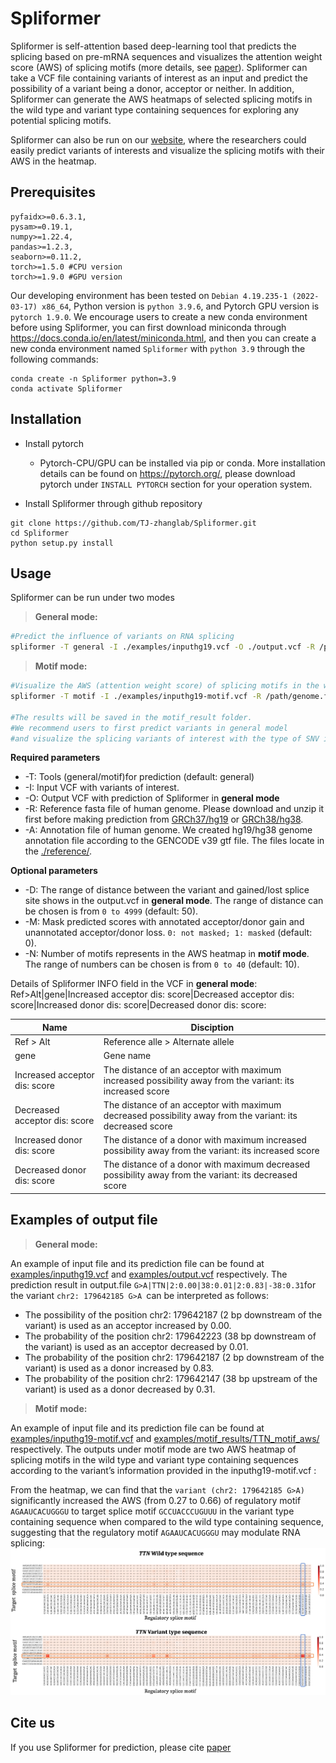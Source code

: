 # Spliformer

Spliformer is self-attention based deep-learning tool that predicts the splicing based on pre-mRNA sequences and visualizes the attention weight score (AWS) of splicing motifs (more details, see [paper](https://academic.oup.com/brain/advance-article-abstract/doi/10.1093/brain/awaf025/7978723?redirectedFrom=fulltext&login=false)). Spliformer can take a VCF file containing variants of interest as an input and predict the possibility of a variant being a donor, acceptor or neither. In addition, Spliformer can generate the AWS heatmaps of selected splicing motifs in the wild type and variant type containing sequences for exploring any potential splicing motifs.

Spliformer can also be run on our [website](https://www.aibraingenomics.com/spliformer/), where the researchers could easily predict variants of interests and visualize the splicing motifs with their AWS in the heatmap.
## Prerequisites
```
pyfaidx>=0.6.3.1,
pysam>=0.19.1,
numpy>=1.22.4,
pandas>=1.2.3,
seaborn>=0.11.2,
torch>=1.5.0 #CPU version
torch>=1.9.0 #GPU version
```
Our developing environment has been tested on ```Debian 4.19.235-1 (2022-03-17) x86_64```, Python version is ```python 3.9.6```, and Pytorch GPU version is ```pytorch 1.9.0```.
We encourage users to create a new conda environment before using Spliformer, you can first download miniconda through <https://docs.conda.io/en/latest/miniconda.html>, and then you can create a new conda environment named ```Spliformer```  with ```python 3.9``` through the following commands:
```
conda create -n Spliformer python=3.9
conda activate Spliformer
```

## Installation
- Install pytorch
  * Pytorch-CPU/GPU can be installed via pip or conda. More installation details can be found on <https://pytorch.org/>, please download pytorch under ```INSTALL PYTORCH``` section for your operation system. 

- Install Spliformer through github repository
```
git clone https://github.com/TJ-zhanglab/Spliformer.git
cd Spliformer
python setup.py install
```

## Usage
Spliformer can be  run under two modes
> **General mode:**
```sh
#Predict the influence of variants on RNA splicing
spliformer -T general -I ./examples/inputhg19.vcf -O ./output.vcf -R /path/genome.fa -A ./reference/hg19anno.txt
```
> **Motif mode:**
```sh
#Visualize the AWS (attention weight score) of splicing motifs in the wild type and variant type containing sequences.
spliformer -T motif -I ./examples/inputhg19-motif.vcf -R /path/genome.fa -A ./reference/hg19anno.txt

#The results will be saved in the motif_result folder.
#We recommend users to first predict variants in general model 
#and visualize the splicing variants of interest with the type of SNV in the motif mode
```

**Required parameters**

-   -T: Tools (general/motif)for prediction (default: general)
-   -I: Input VCF with variants of interest.
-   -O: Output VCF with prediction of Spliformer in **general mode**
-   -R: Reference fasta file of human genome. Please download and unzip it first before making prediction from [GRCh37/hg19](http://hgdownload.cse.ucsc.edu/goldenPath/hg19/bigZips/hg19.fa.gz) or [GRCh38/hg38](http://hgdownload.cse.ucsc.edu/goldenPath/hg38/bigZips/hg38.fa.gz).
-   -A: Annotation file of human genome.  We created hg19/hg38 genome annotation file according to the GENCODE v39 gtf file. The files locate in the [./reference/](https://github.com/TJ-zhanglab/Spliformer/tree/main/reference).

**Optional parameters**

-   -D: The range of distance between the variant and gained/lost splice site shows in the output.vcf in **general mode**. The range of distance can be chosen is from ```0 to 4999``` (default: 50).
-   -M: Mask predicted scores with annotated acceptor/donor gain and unannotated acceptor/donor loss. ```0: not masked; 1: masked``` (default: 0).
-   -N: Number of motifs represents in the AWS heatmap in **motif mode**. The range of numbers can be chosen is from ```0 to 40``` (default: 10).

Details of Spliformer INFO field in the VCF in **general mode**: Ref>Alt|gene|Increased acceptor dis: score|Decreased acceptor dis: score|Increased donor dis: score|Decreased donor dis: score:

|Name                          |Disciption                         |
|-------------------------------|-----------------------------|
|Ref > Alt            |Reference alle > Alternate allele            |
|gene            |Gene name            |
|Increased acceptor dis: score|The distance of an acceptor with maximum increased possibility away from the variant: its increased score|
|Decreased acceptor dis: score|The distance of an acceptor with maximum decreased possibility away from the variant: its decreased score|
|Increased donor dis: score|The distance of a donor with maximum increased possibility away from the variant: its increased score|
|Decreased donor dis: score|The distance of a donor with maximum decreased possibility away from the variant: its decreased score|

## Examples of output file

>  **General mode:**

An example of input file and its prediction file can be found at [examples/inputhg19.vcf](https://github.com/TJ-zhanglab/Spliformer/tree/main/examples) and [examples/output.vcf](https://github.com/TJ-zhanglab/Spliformer/tree/main/examples) respectively.  The prediction result in output.file ```G>A|TTN|2:0.00|38:0.01|2:0.83|-38:0.31```for the variant ```chr2: 179642185 G>A ```can be interpreted as follows:

-   The possibility of the position chr2: 179642187 (2 bp downstream of the variant) is used as an acceptor increased by 0.00.
-   The probability of the position chr2: 179642223 (38 bp downstream of the variant) is used as an acceptor decreased by 0.01.
-   The probability of the position chr2: 179642187 (2 bp downstream of the variant) is used as a donor increased by 0.83.
-   The probability of the position chr2: 179642147 (38 bp upstream of the variant) is used as a donor decreased by 0.31.

>**Motif mode:**

An example of input file and its prediction file can be found at [examples/inputhg19-motif.vcf](https://github.com/TJ-zhanglab/Spliformer/tree/main/examples) and [examples/motif_results/TTN_motif_aws/](https://github.com/TJ-zhanglab/Spliformer/tree/main/examples/motif_results/TTN_motif_aws) respectively.  The outputs under motif mode are two AWS heatmap of splicing motifs in the wild type and variant type containing sequences according to the variant’s information provided in the inputhg19-motif.vcf :

From the heatmap, we can find that the ```variant (chr2: 179642185 G>A)``` significantly increased the AWS (from 0.27 to 0.66) of regulatory motif ```AGAAUCACUGGGU``` to target splice motif ```GCCUACCCUGUUU``` in the variant type containing sequence when compared to the wild type containing sequence, suggesting that the regulatory motif ```AGAAUCACUGGGU``` may modulate RNA splicing:
![image](https://github.com/TJ-zhanglab/Spliformer/blob/main/TTN_motif.png)
## Cite us
If you use Spliformer for prediction, please cite [paper](https://academic.oup.com/brain/advance-article-abstract/doi/10.1093/brain/awaf025/7978723?redirectedFrom=fulltext&login=false)
